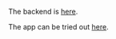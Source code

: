 The backend is [here](http://github.com/vilmakoo/opendata-task-backend).

The app can be tried out [here](https://eficode-opendata-task.herokuapp.com/).